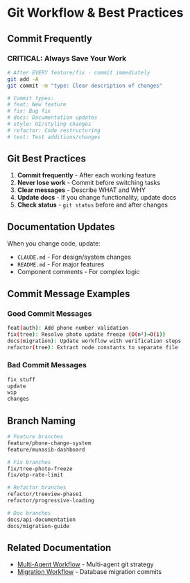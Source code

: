 # Git Workflow & Best Practices

## Commit Frequently

### CRITICAL: Always Save Your Work

```bash
# After EVERY feature/fix - commit immediately
git add -A
git commit -m "type: Clear description of changes"

# Commit types:
# feat: New feature
# fix: Bug fix
# docs: Documentation updates
# style: UI/styling changes
# refactor: Code restructuring
# test: Test additions/changes
```

## Git Best Practices

1. **Commit frequently** - After each working feature
2. **Never lose work** - Commit before switching tasks
3. **Clear messages** - Describe WHAT and WHY
4. **Update docs** - If you change functionality, update docs
5. **Check status** - `git status` before and after changes

## Documentation Updates

When you change code, update:
- `CLAUDE.md` - For design/system changes
- `README.md` - For major features
- Component comments - For complex logic

## Commit Message Examples

### Good Commit Messages
```bash
feat(auth): Add phone number validation
fix(tree): Resolve photo update freeze (O(n²)→O(1))
docs(migration): Update workflow with verification steps
refactor(tree): Extract node constants to separate file
```

### Bad Commit Messages
```bash
fix stuff
update
wip
changes
```

## Branch Naming

```bash
# Feature branches
feature/phone-change-system
feature/munasib-dashboard

# Fix branches
fix/tree-photo-freeze
fix/otp-rate-limit

# Refactor branches
refactor/treeview-phase1
refactor/progressive-loading

# Doc branches
docs/api-documentation
docs/migration-guide
```

## Related Documentation

- [Multi-Agent Workflow](./MULTI_AGENT_WORKFLOW.md) - Multi-agent git strategy
- [Migration Workflow](./MIGRATION_WORKFLOW_DETAILED.md) - Database migration commits
